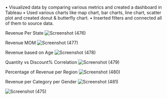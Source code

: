 •	Visualized data by comparing various metrics and created a dashboard in Tableau
•	Used various charts like map chart, bar charts, line chart, scatter plot and created donut & butterfly chart.
•	Inserted filters and connected all of them to source data.

Revenue Per State
![Screenshot (476)](https://user-images.githubusercontent.com/92477493/220190833-c788386e-0b73-494c-b883-088baf7b27d6.png)

Revenue MOM
![Screenshot (477)](https://user-images.githubusercontent.com/92477493/220190861-78f43c86-aa1d-4d5d-939b-5fefb6c7f9f2.png)

Revenue based on Age
![Screenshot (478)](https://user-images.githubusercontent.com/92477493/220190909-1505de27-f7df-4d8c-b70b-f65e508f8bd4.png)

Quantity vs Discount% Correlation
![Screenshot (479)](https://user-images.githubusercontent.com/92477493/220190990-8e60686d-fa74-466c-8bdf-3a8d10b77519.png)

Percentage of Revenue per Region
![Screenshot (480)](https://user-images.githubusercontent.com/92477493/220191027-e234a446-ef13-4630-8f3f-a85812f2dfd3.png)

Revenue per Category per Gender
![Screenshot (481)](https://user-images.githubusercontent.com/92477493/220191070-5fc5cdd5-f1ee-4e0f-9dab-53eb88d8daf3.png)



![Screenshot (475)](https://user-images.githubusercontent.com/92477493/220189962-28065eca-c248-4148-a5ae-0139a62968dd.png)
